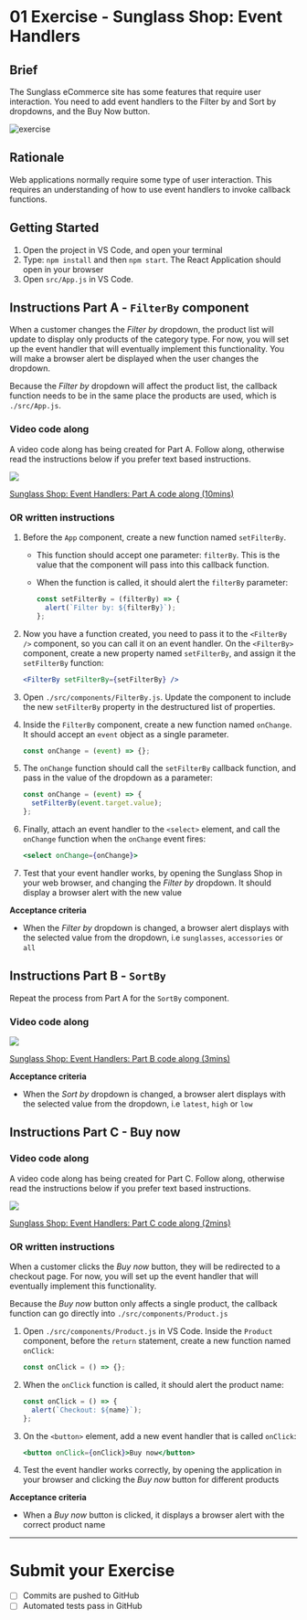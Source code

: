 # 01 Exercise - Sunglass Shop: Event Handlers

## Brief

The Sunglass eCommerce site has some features that require user interaction. You need to add event handlers to the Filter by and Sort by dropdowns, and the Buy Now button.

![exercise](docs/exercise.png)

## Rationale

Web applications normally require some type of user interaction. This requires an understanding of how to use event handlers to invoke callback functions.

## Getting Started

1. Open the project in VS Code, and open your terminal
2. Type: `npm install` and then `npm start`. The React Application should open in your browser
3. Open `src/App.js` in VS Code.

## Instructions Part A - `FilterBy` component

When a customer changes the _Filter by_ dropdown, the product list will update to display only products of the category type. For now, you will set up the event handler that will eventually implement this functionality. You will make a browser alert be displayed when the user changes the dropdown.

Because the _Filter by_ dropdown will affect the product list, the callback function needs to be in the same place the products are used, which is `./src/App.js`.

### Video code along

A video code along has being created for Part A. Follow along, otherwise read the instructions below if you prefer text based instructions.

<a href="https://www.loom.com/share/7a6808a9ec364cb99edfb827449c4784">
  <img src="docs/video-code-along.png" />
  <p>Sunglass Shop: Event Handlers: Part A code along (10mins)</p>
</a>

### OR written instructions

1. Before the `App` component, create a new function named `setFilterBy`.

   - This function should accept one parameter: `filterBy`. This is the value that the component will pass into this callback function.
   - When the function is called, it should alert the `filterBy` parameter:

     ```js
     const setFilterBy = (filterBy) => {
       alert(`Filter by: ${filterBy}`);
     };
     ```

2. Now you have a function created, you need to pass it to the `<FilterBy />` component, so you can call it on an event handler. On the `<FilterBy>` component, create a new property named `setFilterBy`, and assign it the `setFilterBy` function:

   ```jsx
   <FilterBy setFilterBy={setFilterBy} />
   ```

3. Open `./src/components/FilterBy.js`. Update the component to include the new `setFilterBy` property in the destructured list of properties.
4. Inside the `FilterBy` component, create a new function named `onChange`. It should accept an `event` object as a single parameter.

   ```js
   const onChange = (event) => {};
   ```

5. The `onChange` function should call the `setFilterBy` callback function, and pass in the value of the dropdown as a parameter:

   ```js
   const onChange = (event) => {
     setFilterBy(event.target.value);
   };
   ```

6. Finally, attach an event handler to the `<select>` element, and call the `onChange` function when the `onChange` event fires:

   ```jsx
   <select onChange={onChange}>
   ```

7. Test that your event handler works, by opening the Sunglass Shop in your web browser, and changing the _Filter by_ dropdown. It should display a browser alert with the new value

**Acceptance criteria**

- When the _Filter by_ dropdown is changed, a browser alert displays with the selected value from the dropdown, i.e `sunglasses`, `accessories` or `all`

## Instructions Part B - `SortBy`

Repeat the process from Part A for the `SortBy` component.

### Video code along

<a href="https://www.loom.com/share/12f7b766ab4747b7b21141cc52f5d618">
  <img src="docs/video-code-along.png" />
  <p>Sunglass Shop: Event Handlers: Part B code along (3mins)</p>
</a>

**Acceptance criteria**

- When the _Sort by_ dropdown is changed, a browser alert displays with the selected value from the dropdown, i.e `latest`, `high` or `low`

## Instructions Part C - Buy now

### Video code along

A video code along has being created for Part C. Follow along, otherwise read the instructions below if you prefer text based instructions.

<a href="https://www.loom.com/share/1765b53c27ab4dbea2c46981630be8cd">
  <img src="docs/video-code-along.png" />
  <p>Sunglass Shop: Event Handlers: Part C code along (2mins)</p>
</a>

### OR written instructions

When a customer clicks the _Buy now_ button, they will be redirected to a checkout page. For now, you will set up the event handler that will eventually implement this functionality.

Because the _Buy now_ button only affects a single product, the callback function can go directly into `./src/components/Product.js`

1. Open `./src/components/Product.js` in VS Code. Inside the `Product` component, before the `return` statement, create a new function named `onClick`:

   ```js
   const onClick = () => {};
   ```

2. When the `onClick` function is called, it should alert the product name:

   ```js
   const onClick = () => {
     alert(`Checkout: ${name}`);
   };
   ```

3. On the `<button>` element, add a new event handler that is called `onClick`:

   ```jsx
   <button onClick={onClick}>Buy now</button>
   ```

4. Test the event handler works correctly, by opening the application in your browser and clicking the _Buy now_ button for different products

**Acceptance criteria**

- When a _Buy now_ button is clicked, it displays a browser alert with the correct product name

---

# Submit your Exercise

- [ ] Commits are pushed to GitHub
- [ ] Automated tests pass in GitHub
